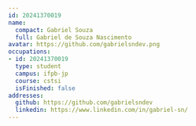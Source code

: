 ```yaml
---
id: 20241370019
name:
  compact: Gabriel Souza
  full: Gabriel de Souza Nascimento
avatar: https://github.com/gabrielsndev.png
occupations:
- id: 20241370019
  type: student
  campus: ifpb-jp
  course: cstsi
  isFinished: false
addresses:
  github: https://github.com/gabrielsndev
  linkedin: https://www.linkedin.com/in/gabriel-sn/
---
```

